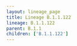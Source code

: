```yaml
---
layout: lineage_page
title: Lineage B.1.1.122
lineage: B.1.1.122
parent: B.1.1
children: ['B.1.1.122']
---
```

